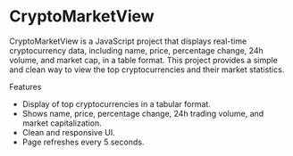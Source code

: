 # CryptoMarketView
CryptoMarketView is a JavaScript project that displays real-time cryptocurrency data, including name, price, percentage change, 24h volume, and market cap, in a table format. This project provides a simple and clean way to view the top cryptocurrencies and their market statistics.

Features
* Display of top cryptocurrencies in a tabular format.
* Shows name, price, percentage change, 24h trading volume, and market capitalization.
* Clean and responsive UI.
* Page refreshes every 5 seconds.
